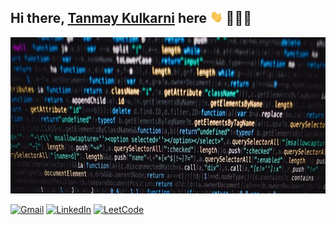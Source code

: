 ## Hi there, [Tanmay Kulkarni](https://github.com/Tanmaykul29) here <img src="https://raw.githubusercontent.com/ABSphreak/ABSphreak/master/gifs/Hi.gif" height="20px"> 👨🏻‍💻
<img src="https://github.com/Tanmaykul29/Tanmaykul29/blob/main/images/pxfuel.jpg" height="250px" width="100%">

[![Gmail](https://img.shields.io/badge/-Email-#e94335?style=flat&logo=Gmail&logoColor=white&link=mailto:tanmay.kulkarni@spit.ac.in)](mailto:tanmay.kulkarni@spit.ac.in)
[![LinkedIn](https://img.shields.io/badge/-LinkedIn-<COLOR>?style=flat&logo=Linkedin&logoColor=white&label=Tanmay&labelColor=%230a66c2&color=%230a66c2&link=YourLinkedInURL)]([YourLinkedInURL](https://www.linkedin.com/in/tanmay-kulkarni-2b5793146/))
[![LeetCode](https://img.shields.io/badge/-LeetCode-<COLOR>?style=flat&logo=LeetCode&logoColor=white&link=https://leetcode.com/tanmay_kulkarni/)](https://leetcode.com/tanmay_kulkarni/)

